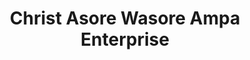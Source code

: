 ---
title: "Christ Asore Wasore Ampa Enterprise"
url: /accra/christ-asore-wasore-ampa-enterprise/
shop: Kiosk
---